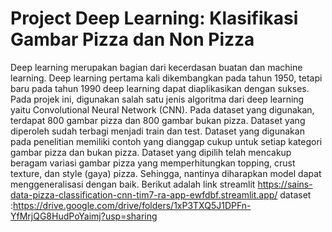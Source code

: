 # Project Deep Learning: Klasifikasi Gambar Pizza dan Non Pizza
Deep learning merupakan bagian dari kecerdasan buatan dan machine learning. Deep learning pertama kali dikembangkan pada tahun 1950, tetapi baru pada tahun 1990 deep learning dapat diaplikasikan dengan sukses. Pada projek ini, digunakan salah satu jenis algoritma dari deep learning yaitu Convolutional Neural Network (CNN). Pada dataset yang digunakan, terdapat 800 gambar pizza dan 800 gambar bukan pizza. Dataset yang diperoleh sudah terbagi menjadi train dan test. Dataset yang digunakan pada penelitian memiliki contoh yang dianggap cukup untuk setiap kategori gambar pizza dan bukan pizza. Dataset yang dipilih telah mencakup beragam variasi gambar pizza yang memperhitungkan topping, crust texture, dan style (gaya) pizza. Sehingga, nantinya diharapkan model dapat menggeneralisasi dengan baik.
Berikut adalah link streamlit https://sains-data-pizza-classification-cnn-tim7-ra-app-ewfdbf.streamlit.app/ 
dataset :https://drive.google.com/drive/folders/1xP3TXQ5J1DPFn-YfMrjQG8HudPoYaimj?usp=sharing
